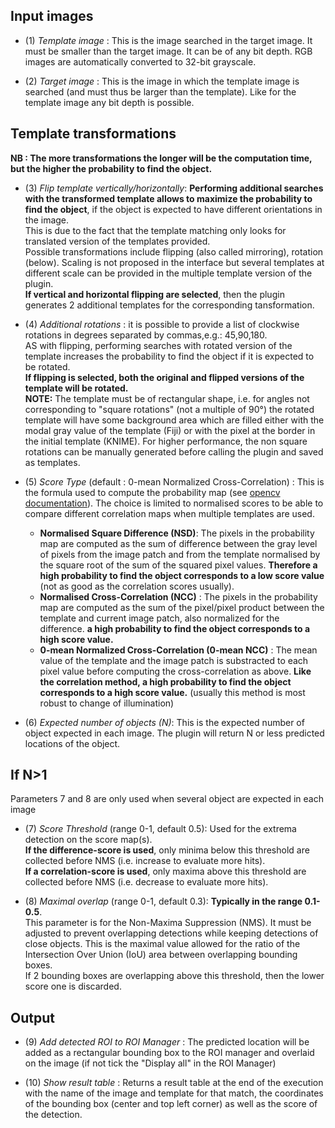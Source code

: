 ## Input images

* (1) _Template image_ : This is the image searched in the target image. It must be smaller than the target image. It can be of any bit depth. RGB images are automatically converted to 32-bit grayscale.

* (2) _Target image_ : This is the image in which the template image is searched (and must thus be larger than the template). Like for the template image any bit depth is possible.

## Template transformations 
__NB : The more transformations the longer will be the computation time, but the higher the probability to find the object.__  

* (3) _Flip template vertically/horizontally_: __Performing additional searches with the transformed template allows to maximize the probability to find the object__, if the object is expected to have different orientations in the image.  
This is due to the fact that the template matching only looks for translated version of the templates provided.  
Possible transformations include flipping (also called mirroring), rotation (below). Scaling is not proposed in the interface but several templates at different scale can be provided in the multiple template version of the plugin.  
__If vertical and horizontal flipping are selected__, then the plugin generates 2 additional templates for the corresponding tansformation.

* (4) _Additional rotations_ : it is possible to provide a list of clockwise rotations in degrees separated by commas,e.g.: 45,90,180.  
AS with flipping, performing searches with rotated version of the template increases the probability to find the object if it is expected to be rotated.  
__If flipping is selected, both the original and flipped versions of the template will be rotated.__    
__NOTE:__ The template must be of rectangular shape, i.e. for angles not corresponding to "square rotations" (not a multiple of 90°) the rotated template will have some background area which are filled either with the modal gray value of the template (Fiji) or with the pixel at the border in the initial template (KNIME). For higher performance,  the non square rotations can be manually generated before calling the plugin and saved as templates.

* (5) _Score Type_ (default : 0-mean Normalized Cross-Correlation) : This is the formula used to compute the probability map (see [opencv documentation](https://www.docs.opencv.org/2.4/doc/tutorials/imgproc/histograms/template_matching/template_matching.html)). The choice is limited to normalised scores to be able to compare different correlation maps when multiple templates are used.  
  - __Normalised Square Difference (NSD)__: The pixels in the probability map are computed as the sum of difference between the gray level of pixels from the image patch and from the template normalised by the square root of the sum of the squared pixel values. __Therefore a high probability to find the object corresponds to a low score value__ (not as good as the correlation scores usually).  
  - __Normalised Cross-Correlation (NCC)__ : The pixels in the probability map are computed as the sum of the pixel/pixel product between the template and current image patch, also normalized for the difference. __a high probability to find the object corresponds to a high score value.__
  - __0-mean Normalized Cross-Correlation (0-mean NCC)__ : The mean value of the template and the image patch is substracted to each pixel value before computing the cross-correlation as above. __Like the correlation method, a high probability to find the object corresponds to a high score value.__ (usually this method is most robust to change of illumination)

* (6) _Expected number of objects (N)_: This is the expected number of object expected in each image. The plugin will return N or less predicted locations of the object.

## If N>1
Parameters 7 and 8 are only used when several object are expected in each image
* (7) _Score Threshold_ (range 0-1, default 0.5): Used for the extrema detection on the score map(s).  
__If the difference-score is used__, only minima below this threshold are collected before NMS (i.e. increase to evaluate more hits).  
__If a correlation-score is used__, only maxima above this threshold are collected before NMS (i.e. decrease to evaluate more hits).

* (8) _Maximal overlap_ (range 0-1, default 0.3): __Typically in the range 0.1-0.5__.  
This parameter is for the Non-Maxima Suppression (NMS). It must be adjusted to prevent overlapping detections while keeping detections of close objects. This is the maximal value allowed for the ratio of the Intersection Over Union (IoU) area between overlapping bounding boxes.  
If 2 bounding boxes are overlapping above this threshold, then the lower score one is discarded.


## Output
* (9) _Add detected ROI to ROI Manager_ : The predicted location will be added as a rectangular bounding box to the ROI manager and overlaid on the image (if not tick the "Display all" in the ROI Manager)

* (10) _Show result table_ : Returns a result table at the end of the execution with the name of the image and template for that match, the coordinates of the bounding box (center and top left corner) as well as the score of the detection.